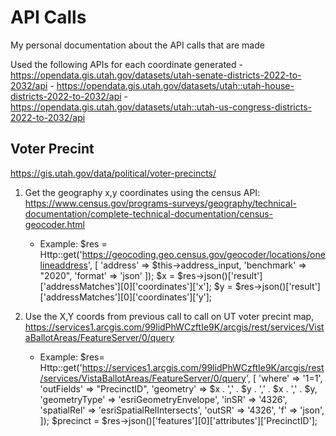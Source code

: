 # API Calls
My personal documentation about the API calls that are made

Used the following APIs for each coordinate generated
    - https://opendata.gis.utah.gov/datasets/utah-senate-districts-2022-to-2032/api
    - https://opendata.gis.utah.gov/datasets/utah::utah-house-districts-2022-to-2032/api
    - https://opendata.gis.utah.gov/datasets/utah::utah-us-congress-districts-2022-to-2032/api

## Voter Precint
https://gis.utah.gov/data/political/voter-precincts/

1. Get the geography x,y coordinates using the census API: https://www.census.gov/programs-surveys/geography/technical-documentation/complete-technical-documentation/census-geocoder.html
    - Example: $res = Http::get('https://geocoding.geo.census.gov/geocoder/locations/onelineaddress', [
                    'address' =>  $this->address_input,
                    'benchmark' => "2020",
                    'format' => 'json'
            ]);
            $x = $res->json()['result']['addressMatches'][0]['coordinates']['x'];
            $y = $res->json()['result']['addressMatches'][0]['coordinates']['y'];
            
2. Use the X,Y coords from previous call to call on UT voter precint map, https://services1.arcgis.com/99lidPhWCzftIe9K/arcgis/rest/services/VistaBallotAreas/FeatureServer/0/query
    - Example: $res= Http::get('https://services1.arcgis.com/99lidPhWCzftIe9K/arcgis/rest/services/VistaBallotAreas/FeatureServer/0/query', [
                'where' =>  '1=1',
                'outFields' => "PrecinctID",
                'geometry' => $x . ',' . $y . ',' . $x . ',' . $y,
                'geometryType' => 'esriGeometryEnvelope',
                'inSR' => '4326',
                'spatialRel' => 'esriSpatialRelIntersects',
                'outSR' => '4326',
                'f' => 'json',
            ]);
            $precinct = $res->json()['features'][0]['attributes']['PrecinctID'];

